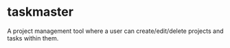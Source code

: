 # taskmaster
A project management tool where a user can create/edit/delete projects and tasks within them.
